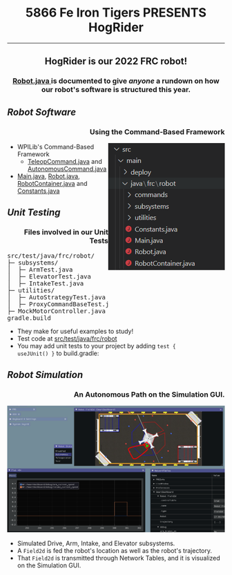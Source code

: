 <h1 align="center">
5866 Fe Iron Tigers PRESENTS HogRider
</h1>
<hr/>
<h2 align="center">
HogRider is our 2022 FRC robot!
</h2>
<h3 align="center">
<a href="src/main/java/frc/robot/Robot.java">
Robot.java
</a>
is documented to give <em>anyone</em> a rundown on how our robot's software is structured this year.
</h3>

<em>

## Robot Software
</em>

<h3 align="right">Using the Command-Based Framework</h3>
<img align="right" alt="Robot Project in Visual Studio Code" src="images/Robot%20Software%20Visual%20Studio%20Code.png" width="270" height="294" />

* WPILib's Command-Based Framework
    * [TeleopCommand.java] and [AutonomousCommand.java]
* [Main.java], [Robot.java], [RobotContainer.java] and [Constants.java]

[TeleopCommand.java]: src/main/java/frc/robot/commands/TeleopCommand.java
[AutonomousCommand.java]: src/main/java/frc/robot/commands/AutonomousCommand.java

[Main.java]: src/main/java/frc/robot/Main.java
[Robot.java]: src/main/java/frc/robot/Robot.java
[RobotContainer.java]: src/main/java/frc/robot/RobotContainer.java
[Constants.java]: src/main/java/frc/robot/Constants.java\

<em>

## Unit Testing
</em>

<h3 align="right">Files involved in our Unit Tests</h3>
<pre>
src/test/java/frc/robot/
├─ subsystems/
│  ├─ ArmTest.java
│  ├─ ElevatorTest.java
│  ├─ IntakeTest.java
├─ utilities/
│  ├─ AutoStrategyTest.java
│  ├─ ProxyCommandBaseTest.java
├─ MockMotorController.java
gradle.build
</pre>

* They make for useful examples to study!
* Test code at <a href="src/test/java/frc/robot">src/test/java/frc/robot</a>
* You may add unit tests to your project by adding <code>test { useJUnit() }</code> to build.gradle:

<em>

## Robot Simulation
</em>

<h3 align="right">An Autonomous Path on the Simulation GUI.</h3>

![Simulated Robot Autonomous Mode on Simulation GUI](images/Autonomous%20Simulation%20GUI.png)

* Simulated Drive, Arm, Intake, and Elevator subsystems.
* A `Field2d` is fed the robot's location as well as the robot's trajectory.
* That `Field2d` is transmitted through Network Tables, and it is visualized on the Simulation GUI.
